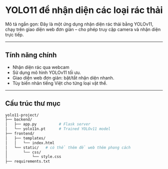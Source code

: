 # YOLO11 để nhận diện các loại rác thải 

Mô tả ngắn gọn: Đây là một ứng dụng nhận diện rác thải bằng YOLOv11, chạy trên giao diện web đơn giản – cho phép truy cập camera và nhận diện trực tiếp.

---

## Tính năng chính

- Nhận diện rác qua webcam
- Sử dụng mô hình YOLOv11 tối ưu.
- Giao diện web đơn giản: bật/tắt nhận diện nhanh.
- Tùy biến nhãn tiếng Việt cho từng loại vật thể.
---
## Cấu trúc thư mục

```bash
yolo11-project/
├── backend/
│   ├── app.py          # Flask server
│   └── yolo11n.pt      # Trained YOLOv11 model
├── frontend/
│   ├── templates/
│   │   └── index.html
│   └── static/   # có thể thêm để web thêm phong cách
│       └── css/
│           └── style.css
├── requirements.txt
